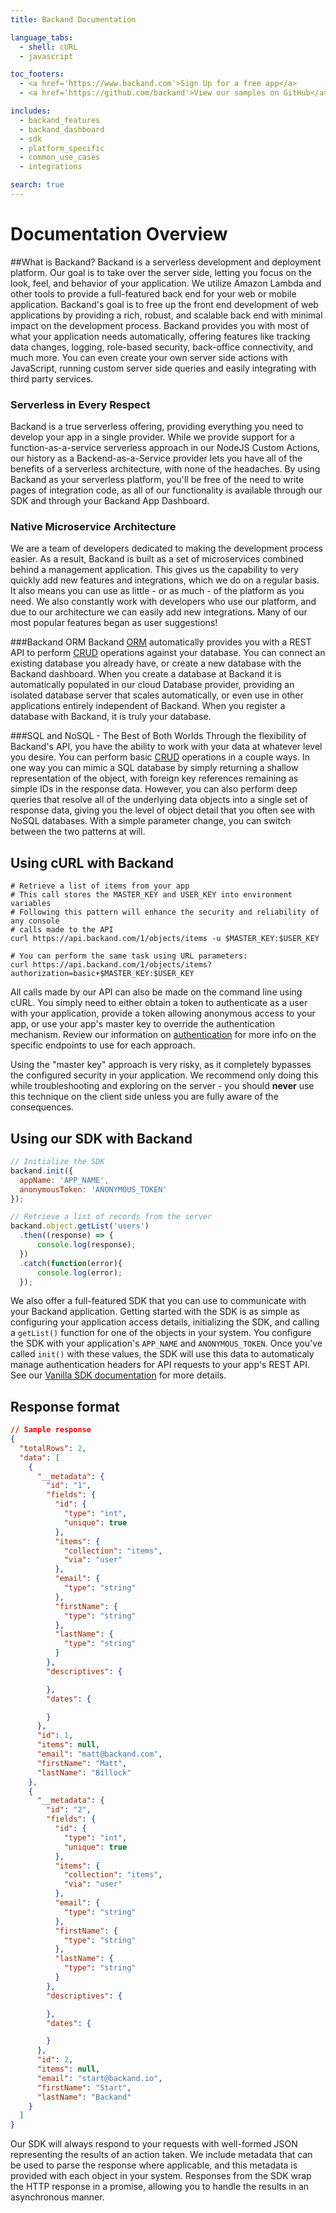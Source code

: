 ```yaml
---
title: Backand Documentation

language_tabs:
  - shell: cURL
  - javascript

toc_footers:
  - <a href='https://www.backand.com'>Sign Up for a free app</a>
  - <a href='https://github.com/backand'>View our samples on GitHub</a>

includes:
  - backand_features
  - backand_dashboard
  - sdk
  - platform_specific
  - common_use_cases
  - integrations

search: true
---
```


# Documentation Overview

##What is Backand?
Backand is a serverless development and deployment platform. Our goal is to take over the server side, letting you focus on the look, feel, and behavior of your application. We utilize Amazon Lambda and other tools to provide a full-featured back end for your web or mobile application.
Backand's goal is to free up the front end development of web applications by providing a rich, robust, and scalable back end with minimal impact on the development process. Backand provides you with most of what your application needs automatically, offering features like tracking data changes, logging, role-based security, back-office connectivity, and much more. You can even create your own server side actions with JavaScript, running custom server side queries and easily integrating with third party services.

### Serverless in Every Respect

Backand is a true serverless offering, providing everything you need to develop your app in a single provider. While we provide support for a function-as-a-service serverless approach in our NodeJS Custom Actions, our history as a Backend-as-a-Service provider lets you have all of the benefits of a serverless architecture, with none of the headaches. By using Backand as your serverless platform, you'll be free of the need to write pages of integration code, as all of our functionality is available through our SDK and through your Backand App Dashboard.

### Native Microservice Architecture
We are a team of developers dedicated to making the development process easier. As a result, Backand is built as a set of microservices combined behind a management application. This gives us the capability to very quickly add new features and integrations, which we do on a regular basis. It also means you can use as little - or as much - of the platform as you need. We also constantly work with developers who use our platform, and due to our architecture we can easily add new integrations. Many of our most popular features began as user suggestions!

###Backand ORM
Backand [ORM](http://en.wikipedia.org/wiki/Object-relational_mapping) automatically provides you with a REST API to perform [CRUD](http://en.wikipedia.org/wiki/Create,_read,_update_and_delete) operations against your database. You can connect an existing database you already have, or create a new database with the Backand dashboard. When you create a database at Backand it is automatically populated in our cloud Database provider, providing an isolated database server that scales automatically, or even use in other applications entirely independent of Backand. When you register a database with Backand, it is truly your database.

###SQL and NoSQL - The Best of Both Worlds
Through the flexibility of Backand's API, you have the ability to work with your data at whatever level you desire. You can perform basic [CRUD](http://en.wikipedia.org/wiki/Create,_read,_update_and_delete) operations in a couple ways. In one way you can mimic a SQL database by simply returning a shallow representation of the object, with foreign key references remaining as simple IDs in the response data. However, you can also perform deep queries that resolve all of the underlying data objects into a single set of response data, giving you the level of object detail that you often see with NoSQL databases. With a simple parameter change, you can switch between the two patterns at will.

## Using cURL with Backand
```shell
# Retrieve a list of items from your app
# This call stores the MASTER_KEY and USER_KEY into environment variables
# Following this pattern will enhance the security and reliability of any console
# calls made to the API
curl https://api.backand.com/1/objects/items -u $MASTER_KEY:$USER_KEY

# You can perform the same task using URL parameters:
curl https://api.backand.com/1/objects/items?authorization=basic+$MASTER_KEY:$USER_KEY
```

All calls made by our API can also be made on the command line using cURL. You simply need to either obtain a token to authenticate as a user with your application, provide a token allowing anonymous access to your app, or use your app's master key to override the authentication mechanism. Review our information on [authentication](http://docs.backand.com/#authentication-with-oauth-2-0) for more info on the specific endpoints to use for each approach.

<aside class="warning">Using the "master key" approach is very risky, as it completely bypasses the configured security in your application. We recommend only doing this while troubleshooting and exploring on the server - you should <strong>never</strong> use this technique on the client side unless you are fully aware of the consequences.</aside>

## Using our SDK with Backand
```javascript
// Initialize the SDK
backand.init({
  appName: 'APP_NAME',
  anonymousToken: 'ANONYMOUS_TOKEN'
});

// Retrieve a list of records from the server
backand.object.getList('users')
  .then((response) => {
      console.log(response);
  })
  .catch(function(error){
      console.log(error);
  });
```

We also offer a full-featured SDK that you can use to communicate with your Backand application. Getting started with the SDK is as simple as configuring your application access details, initializing the SDK, and calling a `getList()` function for one of the objects in your system. You configure the SDK with your application's `APP_NAME` and `ANONYMOUS_TOKEN`. Once you've called `init()` with these values, the SDK will use this data to automaticaly manage authentication headers for API requests to your app's REST API. See our [Vanilla SDK documentation](#vanilla-sdk) for more details.

## Response format
```JSON
// Sample response
{
  "totalRows": 2,
  "data": [
    {
      "__metadata": {
        "id": "1",
        "fields": {
          "id": {
            "type": "int",
            "unique": true
          },
          "items": {
            "collection": "items",
            "via": "user"
          },
          "email": {
            "type": "string"
          },
          "firstName": {
            "type": "string"
          },
          "lastName": {
            "type": "string"
          }
        },
        "descriptives": {

        },
        "dates": {

        }
      },
      "id": 1,
      "items": null,
      "email": "matt@backand.com",
      "firstName": "Matt",
      "lastName": "Billock"
    },
    {
      "__metadata": {
        "id": "2",
        "fields": {
          "id": {
            "type": "int",
            "unique": true
          },
          "items": {
            "collection": "items",
            "via": "user"
          },
          "email": {
            "type": "string"
          },
          "firstName": {
            "type": "string"
          },
          "lastName": {
            "type": "string"
          }
        },
        "descriptives": {

        },
        "dates": {

        }
      },
      "id": 2,
      "items": null,
      "email": "start@backand.io",
      "firstName": "Start",
      "lastName": "Backand"
    }
  ]
}
```
Our SDK will always respond to your requests with well-formed JSON representing the results of an action taken. We include metadata that can be used to parse the response where applicable, and this metadata is provided with each object in your system. Responses from the SDK wrap the HTTP response in a promise, allowing you to handle the results in an asynchronous manner.
